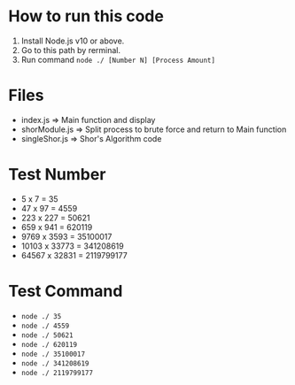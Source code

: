 # How to run this code
1. Install Node.js v10 or above.
2. Go to this path by rerminal.
3. Run command `node ./ [Number N] [Process Amount]`

# Files
- index.js => Main function and display
- shorModule.js => Split process to brute force and return to Main function
- singleShor.js => Shor's Algorithm code

# Test Number
- 5 x 7 = 35
- 47 x 97 = 4559
- 223 x 227 = 50621
- 659 x 941 = 620119
- 9769 x 3593 = 35100017
- 10103 x 33773 = 341208619
- 64567 x 32831 = 2119799177

# Test Command
- `node ./ 35`
- `node ./ 4559`
- `node ./ 50621`
- `node ./ 620119`
- `node ./ 35100017`
- `node ./ 341208619`
- `node ./ 2119799177`
